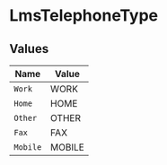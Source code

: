 # LmsTelephoneType


## Values

| Name     | Value    |
| -------- | -------- |
| `Work`   | WORK     |
| `Home`   | HOME     |
| `Other`  | OTHER    |
| `Fax`    | FAX      |
| `Mobile` | MOBILE   |
